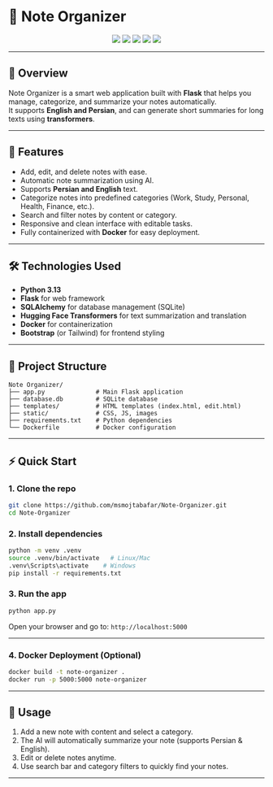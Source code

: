 
# 📝 Note Organizer

<div align="center">
  <img src="https://img.shields.io/badge/Python-3.13-blue?style=for-the-badge&logo=python" />
  <img src="https://img.shields.io/badge/Flask-black?style=for-the-badge&logo=flask&logoColor=white" />
  <img src="https://img.shields.io/badge/SQLAlchemy-FF5733?style=for-the-badge" />
  <img src="https://img.shields.io/badge/Transformers-DAA520?style=for-the-badge" />
  <img src="https://img.shields.io/badge/Docker-0db7ed?style=for-the-badge&logo=docker&logoColor=white" />
</div>

---

## 🚀 Overview

Note Organizer is a smart web application built with **Flask** that helps you manage, categorize, and summarize your notes automatically.  
It supports **English and Persian**, and can generate short summaries for long texts using **transformers**.

---

## 🌟 Features

- Add, edit, and delete notes with ease.  
- Automatic note summarization using AI.  
- Supports **Persian and English** text.  
- Categorize notes into predefined categories (Work, Study, Personal, Health, Finance, etc.).  
- Search and filter notes by content or category.  
- Responsive and clean interface with editable tasks.  
- Fully containerized with **Docker** for easy deployment.  

---

## 🛠️ Technologies Used

- **Python 3.13**  
- **Flask** for web framework  
- **SQLAlchemy** for database management (SQLite)  
- **Hugging Face Transformers** for text summarization and translation  
- **Docker** for containerization  
- **Bootstrap** (or Tailwind) for frontend styling  

---

## 📂 Project Structure

```
Note Organizer/
├── app.py              # Main Flask application
├── database.db         # SQLite database
├── templates/          # HTML templates (index.html, edit.html)
├── static/             # CSS, JS, images
├── requirements.txt    # Python dependencies
└── Dockerfile          # Docker configuration
```

---

## ⚡ Quick Start

### 1. Clone the repo
```bash
git clone https://github.com/msmojtabafar/Note-Organizer.git
cd Note-Organizer
```

### 2. Install dependencies
```bash
python -m venv .venv
source .venv/bin/activate   # Linux/Mac
.venv\Scripts\activate    # Windows
pip install -r requirements.txt
```

### 3. Run the app
```bash
python app.py
```

Open your browser and go to: `http://localhost:5000`

---

### 4. Docker Deployment (Optional)
```bash
docker build -t note-organizer .
docker run -p 5000:5000 note-organizer
```

---

## 📝 Usage

1. Add a new note with content and select a category.  
2. The AI will automatically summarize your note (supports Persian & English).  
3. Edit or delete notes anytime.  
4. Use search bar and category filters to quickly find your notes.  

---
